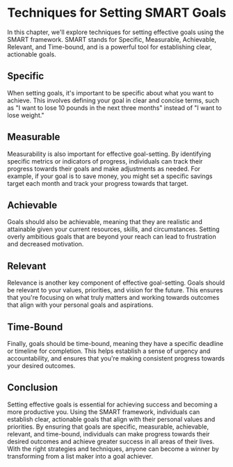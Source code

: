 # Techniques for Setting SMART Goals

In this chapter, we'll explore techniques for setting effective goals using the SMART framework. SMART stands for Specific, Measurable, Achievable, Relevant, and Time-bound, and is a powerful tool for establishing clear, actionable goals.

Specific
--------

When setting goals, it's important to be specific about what you want to achieve. This involves defining your goal in clear and concise terms, such as "I want to lose 10 pounds in the next three months" instead of "I want to lose weight."

Measurable
----------

Measurability is also important for effective goal-setting. By identifying specific metrics or indicators of progress, individuals can track their progress towards their goals and make adjustments as needed. For example, if your goal is to save money, you might set a specific savings target each month and track your progress towards that target.

Achievable
----------

Goals should also be achievable, meaning that they are realistic and attainable given your current resources, skills, and circumstances. Setting overly ambitious goals that are beyond your reach can lead to frustration and decreased motivation.

Relevant
--------

Relevance is another key component of effective goal-setting. Goals should be relevant to your values, priorities, and vision for the future. This ensures that you're focusing on what truly matters and working towards outcomes that align with your personal goals and aspirations.

Time-Bound
----------

Finally, goals should be time-bound, meaning they have a specific deadline or timeline for completion. This helps establish a sense of urgency and accountability, and ensures that you're making consistent progress towards your desired outcomes.

Conclusion
----------

Setting effective goals is essential for achieving success and becoming a more productive you. Using the SMART framework, individuals can establish clear, actionable goals that align with their personal values and priorities. By ensuring that goals are specific, measurable, achievable, relevant, and time-bound, individuals can make progress towards their desired outcomes and achieve greater success in all areas of their lives. With the right strategies and techniques, anyone can become a winner by transforming from a list maker into a goal achiever.
